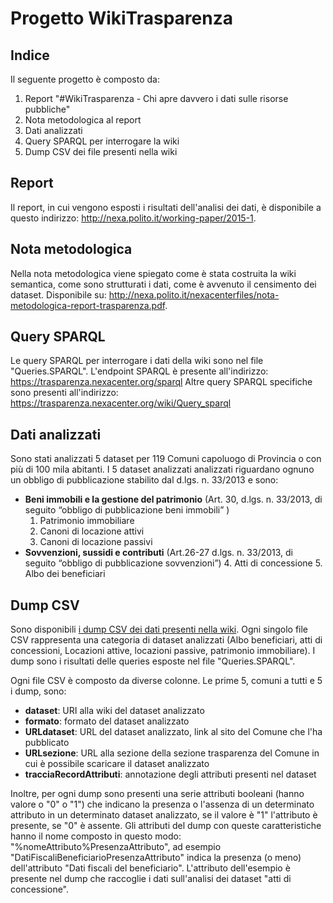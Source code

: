 # Progetto WikiTrasparenza

## Indice
Il seguente progetto è composto da:

1. Report "#WikiTrasparenza - Chi apre davvero i dati sulle risorse pubbliche"
2. Nota metodologica al report
3. Dati analizzati
4. Query SPARQL per interrogare la wiki
5. Dump CSV dei file presenti nella wiki

## Report
Il report, in cui vengono esposti i risultati dell'analisi dei dati, è disponibile a questo indirizzo: http://nexa.polito.it/working-paper/2015-1.

## Nota metodologica
Nella nota metodologica viene spiegato come è stata costruita la wiki semantica, come sono strutturati i dati, come è avvenuto il censimento dei dataset. Disponibile su: http://nexa.polito.it/nexacenterfiles/nota-metodologica-report-trasparenza.pdf.

## Query SPARQL
Le query SPARQL per interrogare i dati della wiki sono nel file "Queries.SPARQL". L'endpoint SPARQL è presente all'indirizzo: https://trasparenza.nexacenter.org/sparql 
Altre query SPARQL specifiche sono presenti all'indirizzo: https://trasparenza.nexacenter.org/wiki/Query_sparql

## Dati analizzati
Sono stati analizzati 5 dataset per 119 Comuni capoluogo di Provincia o con più di 100 mila abitanti.
I 5 dataset analizzati analizzati riguardano ognuno un obbligo di pubblicazione stabilito dal d.lgs. n. 33/2013 e sono:
* **Beni immobili e la gestione del patrimonio** (Art. 30, d.lgs. n. 33/2013, di seguito “obbligo di pubblicazione beni immobili” )
	1. Patrimonio immobiliare
	2. Canoni di locazione attivi
	3. Canoni di locazione passivi
* **Sovvenzioni, sussidi e contributi** (Art.26-27 d.lgs. n. 33/2013, di seguito “obbligo di pubblicazione sovvenzioni”)
	4. Atti di concessione
	5. Albo dei beneficiari 

## Dump CSV
Sono disponibili [i dump CSV dei dati presenti nella wiki](https://github.com/nexacenter/wikitrasparenza/tree/master/data). Ogni singolo file CSV rappresenta una categoria di dataset analizzati (Albo beneficiari, atti di concessioni, Locazioni attive, locazioni passive, patrimonio immobiliare). I dump sono i risultati delle queries esposte nel file "Queries.SPARQL".

Ogni file CSV è composto da diverse colonne. Le prime 5, comuni a tutti e 5 i dump, sono:
* __dataset__: URI alla wiki del dataset analizzato
* __formato__: formato del dataset analizzato
* __URLdataset__: URL del dataset analizzato, link al sito del Comune che l'ha pubblicato
* __URLsezione__: URL alla sezione della sezione trasparenza del Comune in cui è possibile scaricare il dataset analizzato
* __tracciaRecordAttributi__: annotazione degli attributi presenti nel dataset

Inoltre, per ogni dump sono presenti una serie attributi booleani (hanno valore o "0" o "1") che indicano la presenza o l'assenza di un determinato attributo in un determinato dataset analizzato, se il valore è "1" l'attributo è presente, se "0" è assente. 
Gli attributi del dump con queste caratteristiche hanno il nome composto in questo modo: "%nomeAttributo%PresenzaAttributo", ad esempio "DatiFiscaliBeneficiarioPresenzaAttributo" indica la presenza (o meno) dell'attributo "Dati fiscali del beneficiario". L'attributo dell'esempio è presente nel dump che raccoglie i dati sull'analisi dei dataset "atti di concessione".	
